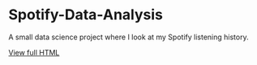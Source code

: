 # Spotify-Data-Analysis

A small data science project where I look at my Spotify listening history.

[View full HTML](https://htmlpreview.github.io/?https://raw.githubusercontent.com/TimoBl/Spotify-Data-Analysis/main/Spotify_Data_Analysis.html)
